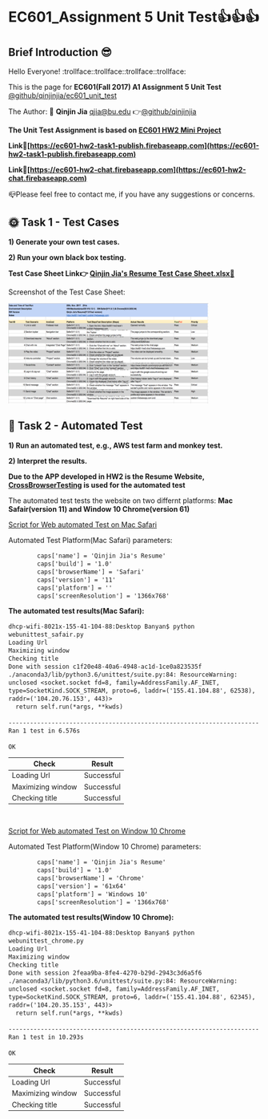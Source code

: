 # EC601_Assignment 5 Unit Test:thumbsup::thumbsup::thumbsup:
## Brief Introduction :sunglasses:
  Hello Everyone! :trollface::trollface::trollface::trollface:
  
  This is the page for **EC601(Fall 2017) A1 Assignment 5 Unit Test** 
  [@github/qinjinjia/ec601_unit_test](https://github.com/qinjinjia/ec601_Unit_Test)
  
  The Author: :boy: **Qinjin Jia** qjia@bu.edu   :point_right:[@github/qinjinjia](https://github.com/qinjinjia)
  
  **The Unit Test Assignment is based on [EC601 HW2 Mini Project](https://github.com/qinjinjia/ec601_miniproject)**
      
  **Link:link:[https://ec601-hw2-task1-publish.firebaseapp.com](https://ec601-hw2-task1-publish.firebaseapp.com)** 
  
  **Link:link:[https://ec601-hw2-chat.firebaseapp.com](https://ec601-hw2-chat.firebaseapp.com)**
     
  :mailbox_closed:Please feel free to contact me, if you have any suggestions or concerns.
  
  
## :sun_with_face: **Task 1 - Test Cases**
   
**1) Generate your own test cases.**

**2) Run your own black box testing.**
  
  **Test Case Sheet Link:point_right: [Qinjin Jia's Resume Test Case Sheet.xlsx:link:](https://github.com/qinjinjia/ec601_Unit_Test/blob/master/Qinjin%20Jia's%20Resume%20Test%20Case%20Sheet.xlsx)** 
  
  Screenshot of the Test Case Sheet:
  
  <img src="https://github.com/qinjinjia/ec601_Unit_Test/blob/master/Unit%20Test%20Screenshot.png" width="400" height="200">

## :full_moon_with_face: **Task 2 - Automated Test**
  
**1) Run an automated test, e.g., AWS test farm and monkey test.**

**2) Interpret the results.**

**Due to the APP developed in HW2 is the Resume Website,**
**[CrossBrowserTesting](https://app.crossbrowsertesting.com/test-center) is used for the automated test**

The automated test tests the website on two differnt platforms: **Mac Safair(version 11) and Window 10 Chrome(version 61)**

[Script for Web automated Test on Mac Safari](https://github.com/qinjinjia/ec601_Unit_Test/blob/master/webunittest_safair.py)

Automated Test Platform(Mac Safari) parameters:

```#python
        caps['name'] = 'Qinjin Jia's Resume'
        caps['build'] = '1.0'
        caps['browserName'] = 'Safari'
        caps['version'] = '11'
        caps['platform'] = ''
        caps['screenResolution'] = '1366x768'
```
**The automated test results(Mac Safari):** 
```
dhcp-wifi-8021x-155-41-104-88:Desktop Banyan$ python webunittest_safair.py
Loading Url
Maximizing window
Checking title
Done with session c1f20e48-40a6-4948-ac1d-1ce0a823535f
./anaconda3/lib/python3.6/unittest/suite.py:84: ResourceWarning: unclosed <socket.socket fd=8, family=AddressFamily.AF_INET, type=SocketKind.SOCK_STREAM, proto=6, laddr=('155.41.104.88', 62538), raddr=('104.20.76.153', 443)>
  return self.run(*args, **kwds)

----------------------------------------------------------------------
Ran 1 test in 6.576s

OK
```

|Check |Result |    
|---|---  
|Loading Url|Successful |
|Maximizing window |Successful |
|Checking title |Successful |


</br>


[Script for Web automated Test on Window 10 Chrome](https://github.com/qinjinjia/ec601_Unit_Test/blob/master/webunittest_chrome.py)

Automated Test Platform(Window 10 Chrome) parameters:

``` #python
        caps['name'] = 'Qinjin Jia's Resume'
        caps['build'] = '1.0'
        caps['browserName'] = 'Chrome'
        caps['version'] = '61x64'
        caps['platform'] = 'Windows 10'
        caps['screenResolution'] = '1366x768'
```
**The automated test results(Window 10 Chrome):** 
```
dhcp-wifi-8021x-155-41-104-88:Desktop Banyan$ python webunittest_chrome.py
Loading Url
Maximizing window
Checking title
Done with session 2feaa9ba-8fe4-4270-b29d-2943c3d6a5f6
./anaconda3/lib/python3.6/unittest/suite.py:84: ResourceWarning: unclosed <socket.socket fd=8, family=AddressFamily.AF_INET, type=SocketKind.SOCK_STREAM, proto=6, laddr=('155.41.104.88', 62345), raddr=('104.20.35.153', 443)>
  return self.run(*args, **kwds)

----------------------------------------------------------------------
Ran 1 test in 10.293s

OK
```

|Check |Result |    
|---|---  
|Loading Url|Successful |
|Maximizing window |Successful |
|Checking title |Successful |
